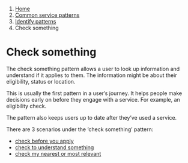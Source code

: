 1.  [Home](/docs/core/contents)
2.	[Common service patterns](/docs/core/common-service-patterns/overview)
3.  [Identify patterns](/docs/documentation/core/common-service-patterns/identify-patterns)
4.  Check something

# Check something
The check something pattern allows a user to look up information and understand if it applies to them. The information might be about their eligibility, status or location.

This is usually the first pattern in a user’s journey. It helps people make decisions early on before they engage with a service. For example, an eligibility check.

The pattern also keeps users up to date after they’ve used a service.

There are 3 scenarios under the ‘check something’ pattern:

* [check before you apply](/docs/core/common-service-patterns/service-patterns/check-something/check-before-you-apply/check-before-you-apply)
* [check to understand something](/docs/core/common-service-patterns/service-patterns/check-something/check-to-understand-something/overview)
* [check my nearest or most relevant](/docs/core/common-service-patterns/service-patterns/check-something/check-my-nearest-or-most-relevant/overview)
